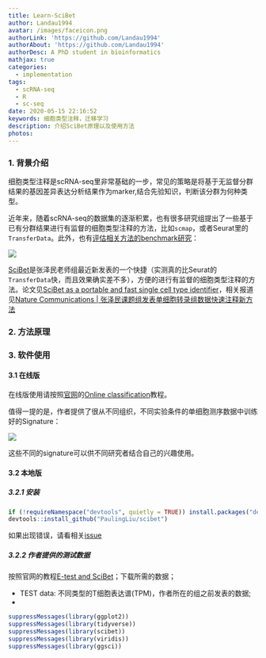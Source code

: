 ```yaml
---
title: Learn-SciBet
author: Landau1994
avatar: /images/faceicon.png
authorLink: 'https://github.com/Landau1994'
authorAbout: 'https://github.com/Landau1994'
authorDesc: A PhD student in bioinformatics
mathjax: true
categories:
  - implementation
tags:
  - scRNA-seq
  - R
  - sc-seq
date: 2020-05-15 22:16:52
keywords: 细胞类型注释，迁移学习
description: 介绍SciBet原理以及使用方法
photos:
---
```


### 1. 背景介绍

细胞类型注释是scRNA-seq里非常基础的一步，常见的策略是将基于无监督分群结果的基因差异表达分析结果作为marker,结合先验知识，判断该分群为何种类型。

近年来，随着scRNA-seq的数据集的逐渐积累，也有很多研究组提出了一些基于已有分群结果进行有监督的细胞类型注释的方法，比如`scmap`，或者Seurat里的`TransferData`。此外，也有[评估相关方法的benchmark研究](https://genomebiology.biomedcentral.com/articles/10.1186/s13059-019-1795-z)：

![](https://media.springernature.com/full/springer-static/image/art%3A10.1186%2Fs13059-019-1795-z/MediaObjects/13059_2019_1795_Fig1_HTML.png)

[SciBet](http://scibet.cancer-pku.cn/)是张泽民老师组最近新发表的一个快捷（实测真的比Seurat的`TransferData`快，而且效果确实差不多），方便的进行有监督的细胞类型注释的方法。论文见[SciBet as a portable and fast single cell type identifier](https://www.nature.com/articles/s41467-020-15523-2)，相关报道见[Nature Communications | 张泽民课题组发表单细胞转录组数据快速注释新方法](https://mp.weixin.qq.com/s/5Nmvzyk3_t9-eOawHZ-uGQ)

### 2. 方法原理

### 3. 软件使用

#### 3.1 在线版

在线版使用请按照[官网](http://scibet.cancer-pku.cn/)的[Online classification](http://scibet.cancer-pku.cn/download_references.html)教程。

值得一提的是，作者提供了很从不同组织，不同实验条件的单细胞测序数据中训练好的Signature：

![](https://imgkr.cn-bj.ufileos.com/bf56b36c-df96-49bb-af81-2e9118331e96.png)

这些不同的signature可以供不同研究者结合自己的兴趣使用。

#### 3.2 本地版

##### 3.2.1 安装

```R
if (!requireNamespace("devtools", quietly = TRUE)) install.packages("devtools")
devtools::install_github("PaulingLiu/scibet")
```
如果出现错误，请看相关[issue](https://github.com/PaulingLiu/scibet/issues/1)

##### 3.2.2 作者提供的测试数据

按照官网的教程[E-test and SciBet](http://scibet.cancer-pku.cn/document.html)；下载所需的数据；

+ TEST data: 不同类型的T细胞表达谱(TPM)，作者所在的组之前发表的数据;
+ 


```R
suppressMessages(library(ggplot2))
suppressMessages(library(tidyverse))
suppressMessages(library(scibet))
suppressMessages(library(viridis))
suppressMessages(library(ggsci))
```
